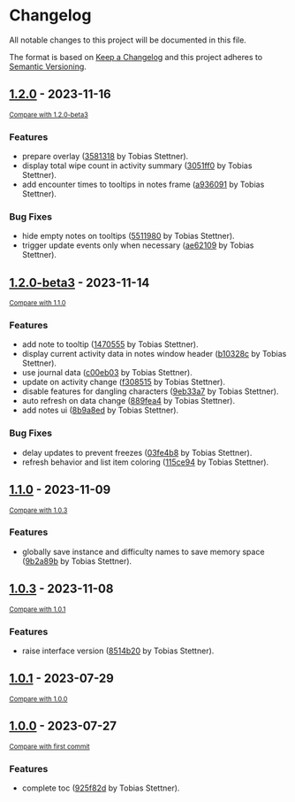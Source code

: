 # Changelog

All notable changes to this project will be documented in this file.

The format is based on [Keep a Changelog](http://keepachangelog.com/en/1.0.0/)
and this project adheres to [Semantic Versioning](http://semver.org/spec/v2.0.0.html).

<!-- insertion marker -->
## [1.2.0](https://git.tsno.de/dragtheron/wow-welcome-back/tags/1.2.0) - 2023-11-16

<small>[Compare with 1.2.0-beta3](https://git.tsno.de/dragtheron/wow-welcome-back/compare/1.2.0-beta3...1.2.0)</small>

### Features

- prepare overlay ([3581318](https://git.tsno.de/dragtheron/wow-welcome-back/commit/3581318522264585f7ddbe2de2eda2c5e0576177) by Tobias Stettner).
- display total wipe count in activity summary ([3051ff0](https://git.tsno.de/dragtheron/wow-welcome-back/commit/3051ff0cffd18f8c6cec49b6780f45f7cae7fea6) by Tobias Stettner).
- add encounter times to tooltips in notes frame ([a936091](https://git.tsno.de/dragtheron/wow-welcome-back/commit/a936091a4a4555f3212c0d92c0e50fddc0dc4e2e) by Tobias Stettner).

### Bug Fixes

- hide empty notes on tooltips ([5511980](https://git.tsno.de/dragtheron/wow-welcome-back/commit/5511980a05cd0d76700512cace1e2290d401f3da) by Tobias Stettner).
- trigger update events only when necessary ([ae62109](https://git.tsno.de/dragtheron/wow-welcome-back/commit/ae62109c0ed5e67a9db6ff67dc90cba348b94627) by Tobias Stettner).

## [1.2.0-beta3](https://git.tsno.de/dragtheron/wow-welcome-back/tags/1.2.0-beta3) - 2023-11-14

<small>[Compare with 1.1.0](https://git.tsno.de/dragtheron/wow-welcome-back/compare/1.1.0...1.2.0-beta3)</small>

### Features

- add note to tooltip ([1470555](https://git.tsno.de/dragtheron/wow-welcome-back/commit/147055591ff55ebdcb41fdaa4fe13f98d85f97d5) by Tobias Stettner).
- display current activity data in notes window header ([b10328c](https://git.tsno.de/dragtheron/wow-welcome-back/commit/b10328c88030d23127414ba39e5bf28bbe088aff) by Tobias Stettner).
- use journal data ([c00eb03](https://git.tsno.de/dragtheron/wow-welcome-back/commit/c00eb0358709f9cc555633fe482316957024d40c) by Tobias Stettner).
- update on activity change ([f308515](https://git.tsno.de/dragtheron/wow-welcome-back/commit/f308515baed16a11ec16dc5f559ba052f7536a9b) by Tobias Stettner).
- disable features for dangling characters ([9eb33a7](https://git.tsno.de/dragtheron/wow-welcome-back/commit/9eb33a7412ce0030d1f941f71287895c72acd788) by Tobias Stettner).
- auto refresh on data change ([889fea4](https://git.tsno.de/dragtheron/wow-welcome-back/commit/889fea4696e8bf0030a13cfeab9aa991e5089cd0) by Tobias Stettner).
- add notes ui ([8b9a8ed](https://git.tsno.de/dragtheron/wow-welcome-back/commit/8b9a8edaf0bf396c169b5313a0ae2291c9bdde03) by Tobias Stettner).

### Bug Fixes

- delay updates to prevent freezes ([03fe4b8](https://git.tsno.de/dragtheron/wow-welcome-back/commit/03fe4b88e50e58cf4224a1e8b903112962085526) by Tobias Stettner).
- refresh behavior and list item coloring ([115ce94](https://git.tsno.de/dragtheron/wow-welcome-back/commit/115ce94962158ab80a2beea2515939a83ee44c67) by Tobias Stettner).

## [1.1.0](https://git.tsno.de/dragtheron/wow-welcome-back/tags/1.1.0) - 2023-11-09

<small>[Compare with 1.0.3](https://git.tsno.de/dragtheron/wow-welcome-back/compare/1.0.3...1.1.0)</small>

### Features

- globally save instance and difficulty names to save memory space ([9b2a89b](https://git.tsno.de/dragtheron/wow-welcome-back/commit/9b2a89b65d7430421430e8d5d3d6fbb2e39c1eeb) by Tobias Stettner).

## [1.0.3](https://git.tsno.de/dragtheron/wow-welcome-back/tags/1.0.3) - 2023-11-08

<small>[Compare with 1.0.1](https://git.tsno.de/dragtheron/wow-welcome-back/compare/1.0.1...1.0.3)</small>

### Features

- raise interface version ([8514b20](https://git.tsno.de/dragtheron/wow-welcome-back/commit/8514b20a8b8c1858c8101b89d6ccb4c906951d63) by Tobias Stettner).

## [1.0.1](https://git.tsno.de/dragtheron/wow-welcome-back/tags/1.0.1) - 2023-07-29

<small>[Compare with 1.0.0](https://git.tsno.de/dragtheron/wow-welcome-back/compare/1.0.0...1.0.1)</small>

## [1.0.0](https://git.tsno.de/dragtheron/wow-welcome-back/tags/1.0.0) - 2023-07-27

<small>[Compare with first commit](https://git.tsno.de/dragtheron/wow-welcome-back/compare/a0b30862105ea6f1b28e579ce3a7b204f430a955...1.0.0)</small>

### Features

- complete toc ([925f82d](https://git.tsno.de/dragtheron/wow-welcome-back/commit/925f82d19e3d6f26fae4b6d28aeee7a56b6cd9c8) by Tobias Stettner).

